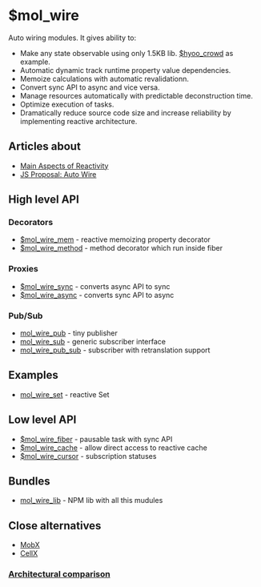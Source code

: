 # $mol_wire

Auto wiring modules. It gives ability to:

- Make any state observable using only 1.5KB lib. [$hyoo_crowd](https://github.com/hyoo-ru/crowd.hyoo.ru) as example.
- Automatic dynamic track runtime property value dependencies.
- Memoize calculations with automatic revalidationn.
- Convert sync API to async and vice versa.
- Manage resources automatically with predictable deconstruction time.
- Optimize execution of tasks.
- Dramatically reduce source code size and increase reliability by implementing reactive architecture.

## Articles about

- [Main Aspects of Reactivity](https://github.com/nin-jin/slides/tree/master/reactivity#readme)
- [JS Proposal: Auto Wire](https://gist.github.com/nin-jin/6b9765fb9d0d50c2e1d37689008f5357)

## High level API

### Decorators

- [$mol_wire_mem](./mem) - reactive memoizing property decorator
- [$mol_wire_method](./method) - method decorator which run inside fiber

### Proxies

- [$mol_wire_sync](./sync) - converts async API to sync
- [$mol_wire_async](./async) - converts sync API to async

### Pub/Sub

- [mol_wire_pub](./pub) - tiny publisher
- [mol_wire_sub](./sub) - generic subscriber interface
- [mol_wire_pub_sub](./pub/sub) - subscriber with retranslation support

## Examples

- [mol_wire_set](./set) - reactive Set

## Low level API

- [$mol_wire_fiber](./fiber) - pausable task with sync API
- [$mol_wire_cache](./cache) - allow direct access to reactive cache
- [$mol_wire_cursor](./cursor) - subscription statuses

## Bundles

- [mol_wire_lib](./lib) - NPM lib with all this mudules

## Close alternatives


- [MobX](https://mobx.js.org/)
- [CellX](https://github.com/Riim/cellx)

### [Architectural comparison](https://github.com/nin-jin/slides/tree/master/reactivity#reactive-libraries)
